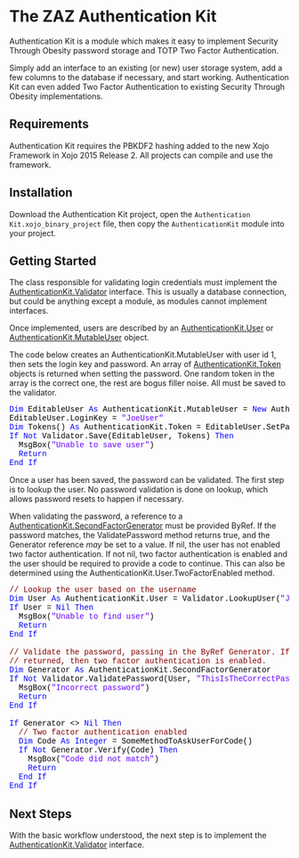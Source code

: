 # The ZAZ Authentication Kit

Authentication Kit is a module which makes it easy to implement Security Through Obesity password storage and TOTP Two Factor Authentication.

Simply add an interface to an existing (or new) user storage system, add a few columns to the database if necessary, and start working. Authentication Kit can even added Two Factor Authentication to existing Security Through Obesity implementations.

## Requirements

Authentication Kit requires the PBKDF2 hashing added to the new Xojo Framework in Xojo 2015 Release 2. All projects can compile and use the framework.

## Installation

Download the Authentication Kit project, open the `Authentication Kit.xojo_binary_project` file, then copy the `AuthenticationKit` module into your project.

## Getting Started

The class responsible for validating login credentials must implement the [AuthenticationKit.Validator](AuthenticationKit.Validator.md) interface. This is usually a database connection, but could be anything except a module, as modules cannot implement interfaces.

Once implemented, users are described by an [AuthenticationKit.User](AuthenticationKit.User.md) or [AuthenticationKit.MutableUser](AuthenticationKit.MutableUser.md) object.

The code below creates an AuthenticationKit.MutableUser with user id 1, then sets the login key and password. An array of [AuthenticationKit.Token](AuthenticationKit.Token.md) objects is returned when setting the password. One random token in the array is the correct one, the rest are bogus filler noise. All must be saved to the validator.

<pre><span style="font-family: 'source-code-pro', 'menlo', 'courier', monospace; color: #000000;"><span style="color: #0000FF;">Dim</span> EditableUser <span style="color: #0000FF;">As</span> AuthenticationKit.MutableUser = <span style="color: #0000FF;">New</span> AuthenticationKit.MutableUser(<span style="color: #336698;">1</span>)
EditableUser.LoginKey = <span style="color: #6600FE;">&quot;JoeUser&quot;</span>
<span style="color: #0000FF;">Dim</span> Tokens() <span style="color: #0000FF;">As</span> AuthenticationKit.Token = EditableUser.SetPassword(<span style="color: #6600FE;">&quot;ThisIsTheCorrectPassword&quot;</span>, <span style="color: #336698;">1000</span>, Xojo.Crypto.HashAlgorithms.SHA512)
<span style="color: #0000FF;">If</span> <span style="color: #0000FF;">Not</span> Validator.Save(EditableUser, Tokens) <span style="color: #0000FF;">Then</span>
  MsgBox(<span style="color: #6600FE;">&quot;Unable to save user&quot;</span>)
  <span style="color: #0000FF;">Return</span>
<span style="color: #0000FF;">End</span> <span style="color: #0000FF;">If</span></span></pre>

Once a user has been saved, the password can be validated. The first step is to lookup the user. No password validation is done on lookup, which allows password resets to happen if necessary.

When validating the password, a reference to a [AuthenticationKit.SecondFactorGenerator](AuthenticationKit.SecondFactorGenerator.md) must be provided ByRef. If the password matches, the ValidatePassword method returns true, and the Generator reference *may* be set to a value. If nil, the user has not enabled two factor authentication. If not nil, two factor authentication is enabled and the user should be required to provide a code to continue. This can also be determined using the AuthenticationKit.User.TwoFactorEnabled method.

<pre><span style="font-family: 'source-code-pro', 'menlo', 'courier', monospace; color: #000000;"><span style="color: #800000;">// Lookup the user based on the username</span>
<span style="color: #0000FF;">Dim</span> User <span style="color: #0000FF;">As</span> AuthenticationKit.User = Validator.LookupUser(<span style="color: #6600FE;">&quot;JoeUser&quot;</span>)
<span style="color: #0000FF;">If</span> User = <span style="color: #0000FF;">Nil</span> <span style="color: #0000FF;">Then</span>
  MsgBox(<span style="color: #6600FE;">&quot;Unable to find user&quot;</span>)
  <span style="color: #0000FF;">Return</span>
<span style="color: #0000FF;">End</span> <span style="color: #0000FF;">If</span>

<span style="color: #800000;">// Validate the password, passing in the ByRef Generator. If a generator is</span>
<span style="color: #800000;">// returned, then two factor authentication is enabled.</span>
<span style="color: #0000FF;">Dim</span> Generator <span style="color: #0000FF;">As</span> AuthenticationKit.SecondFactorGenerator
<span style="color: #0000FF;">If</span> <span style="color: #0000FF;">Not</span> Validator.ValidatePassword(User, <span style="color: #6600FE;">&quot;ThisIsTheCorrectPassword&quot;</span>, Generator) <span style="color: #0000FF;">Then</span>
  MsgBox(<span style="color: #6600FE;">&quot;Incorrect password&quot;</span>)
  <span style="color: #0000FF;">Return</span>
<span style="color: #0000FF;">End</span> <span style="color: #0000FF;">If</span>

<span style="color: #0000FF;">If</span> Generator &lt;&gt; <span style="color: #0000FF;">Nil</span> <span style="color: #0000FF;">Then</span>
  <span style="color: #800000;">// Two factor authentication enabled</span>
  <span style="color: #0000FF;">Dim</span> Code <span style="color: #0000FF;">As</span> <span style="color: #0000FF;">Integer</span> = SomeMethodToAskUserForCode()
  <span style="color: #0000FF;">If</span> <span style="color: #0000FF;">Not</span> Generator.Verify(Code) <span style="color: #0000FF;">Then</span>
    MsgBox(<span style="color: #6600FE;">&quot;Code did not match&quot;</span>)
    <span style="color: #0000FF;">Return</span>
  <span style="color: #0000FF;">End</span> <span style="color: #0000FF;">If</span>
<span style="color: #0000FF;">End</span> <span style="color: #0000FF;">If</span></span></pre>

## Next Steps

With the basic workflow understood, the next step is to implement the [AuthenticationKit.Validator](AuthenticationKit.Validator.md) interface.